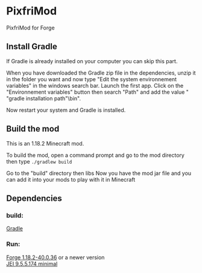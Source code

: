 # PixfriMod
PixfriMod for Forge

## Install Gradle

If Gradle is already installed on your computer you can skip this part.

When you have downloaded the Gradle zip file in the dependencies, unzip it in the folder you want and now type "Edit the system environnement variables" in the windows search bar. Launch the first app. Click on the "Environnement variables" button then search "Path" and add the value " "gradle installation path"\bin".

Now restart your system and Gradle is installed.

## Build the mod

This is an 1.18.2 Minecraft mod.

To build the mod, open a command prompt and go to the mod directory then type `./gradlew build`

Go to the "build" directory then libs
Now you have the mod jar file and you can add it into your mods to play with it in Minecraft

## Dependencies

### build:
[Gradle](https://downloads.gradle-dn.com/distributions/gradle-7.4.2-all.zip)

### Run:
[Forge 1.18.2-40.0.36](https://maven.minecraftforge.net/net/minecraftforge/forge/1.18.2-40.0.36/forge-1.18.2-40.0.36-installer.jar) or a newer version  
[JEI 9.5.5.174 minimal](https://media.forgecdn.net/files/3723/913/jei-1.18.2-9.5.5.174.jar)
